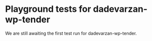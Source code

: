 # Playground tests for dadevarzan-wp-tender
We are still awaiting the first test run for dadevarzan-wp-tender.
